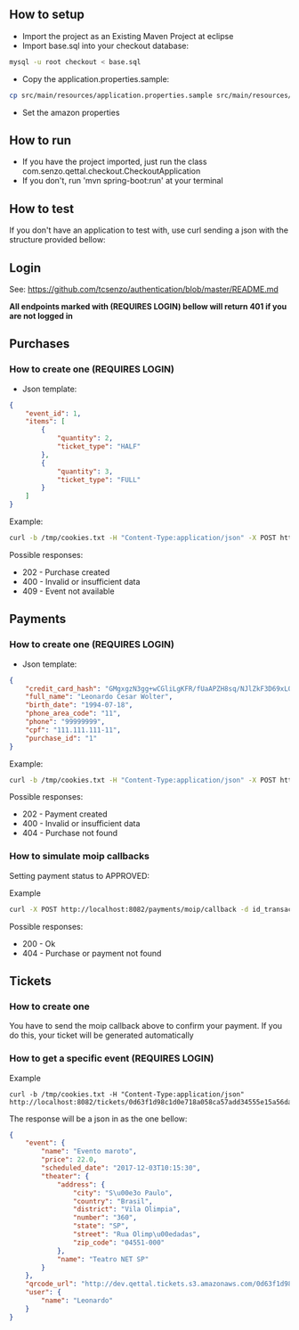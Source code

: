 ## How to setup

- Import the project as an Existing Maven Project at eclipse
- Import base.sql into your checkout database:

```bash
mysql -u root checkout < base.sql
``` 

- Copy the application.properties.sample:

```bash
cp src/main/resources/application.properties.sample src/main/resources/application.properties
```

- Set the amazon properties


## How to run

- If you have the project imported, just run the class com.senzo.qettal.checkout.CheckoutApplication
- If you don't, run 'mvn spring-boot:run' at your terminal

## How to test

 If you don't have an application to test with, use curl sending a json with the structure provided bellow:

## Login

See: https://github.com/tcsenzo/authentication/blob/master/README.md 

**All endpoints marked with (REQUIRES LOGIN) bellow will return 401 if you are not logged in**

## Purchases

### How to create one (REQUIRES LOGIN)

- Json template:

```json
{
	"event_id": 1,
	"items": [
		{
			"quantity": 2,
			"ticket_type": "HALF" 
		},
		{
			"quantity": 3,
			"ticket_type": "FULL"
		}
	]
}
```

Example:

```bash
curl -b /tmp/cookies.txt -H "Content-Type:application/json" -X POST http://localhost:8082/purchases --data "{\"event_id\": 1, \"items\": [{ \"quantity\": 2, \"ticket_type\": \"HALF\"}, { \"quantity\": 3, \"ticket_type\": \"FULL\"}]}"
```

Possible responses:

- 202 - Purchase created
- 400 - Invalid or insufficient data
- 409 - Event not available

## Payments

### How to create one (REQUIRES LOGIN)

- Json template:

```json
{
	"credit_card_hash": "GMgxgzN3gg+wCGliLgKFR/fUaAPZH8sq/NJlZkF3D69xL0uUKsak4KLGDNms+6QG9Oc7PMh5J4FD53tna8Xr9bLotrVdcle9Gr+ORl/qdx3DraW8YP4k+aGiSOHD250rm4LVdkSMT0za8JAUEbINy6mpgORDsMXLwUJs4ExdwI4WDbMow8gk1p0yWx2ldVBuNZVC+PtuLWulE+zg56X0crs5IaEPfg2XucSNBQEy5GeMPZcZ/meJO4G+KfvZ0pMnxcV0Dmx2CXxi9qLRFlJrmoSFkqeqVFNZbmtQhqdAmvRGOqJX+d8nzhWepOiT3JBkSmkAgLpQeYDGu5MhgI2AXg==",
	"full_name": "Leonardo Cesar Wolter",
	"birth_date": "1994-07-18",
	"phone_area_code": "11",
	"phone": "99999999",
	"cpf": "111.111.111-11",
	"purchase_id": "1"
}
```

Example:

```bash
curl -b /tmp/cookies.txt -H "Content-Type:application/json" -X POST http://localhost:8082/payments --data "{\"credit_card_hash\":\"GMgxgzN3gg+wCGliLgKFR/fUaAPZH8sq/NJlZkF3D69xL0uUKsak4KLGDNms+6QG9Oc7PMh5J4FD53tna8Xr9bLotrVdcle9Gr+ORl/qdx3DraW8YP4k+aGiSOHD250rm4LVdkSMT0za8JAUEbINy6mpgORDsMXLwUJs4ExdwI4WDbMow8gk1p0yWx2ldVBuNZVC+PtuLWulE+zg56X0crs5IaEPfg2XucSNBQEy5GeMPZcZ/meJO4G+KfvZ0pMnxcV0Dmx2CXxi9qLRFlJrmoSFkqeqVFNZbmtQhqdAmvRGOqJX+d8nzhWepOiT3JBkSmkAgLpQeYDGu5MhgI2AXg==\",\"full_name\":\"Leonardo Cesar Wolter\",\"birth_date\":\"1994-07-18\",\"phone_area_code\":\"11\",\"phone\":\"99999999\",\"cpf\":\"111.111.111-11\",\"purchase_id\":\"1\"}" -i
```

Possible responses:

- 202 - Payment created
- 400 - Invalid or insufficient data
- 404 - Purchase not found


### How to simulate moip callbacks

Setting payment status to APPROVED:

Example

```bash
curl -X POST http://localhost:8082/payments/moip/callback -d id_transacao=<purchase_unique_id> -d status_pagamento=1
```

Possible responses:

- 200 - Ok
- 404 - Purchase or payment not found


## Tickets

### How to create one

You have to send the moip callback above to confirm your payment.
If you do this, your ticket will be generated automatically

### How to get a specific event (REQUIRES LOGIN)


Example

```
curl -b /tmp/cookies.txt -H "Content-Type:application/json" http://localhost:8082/tickets/0d63f1d98c1d0e718a058ca57add34555e15a56dadbee5c1d4eb6ada69c70035
```

The response will be a json in as the one bellow:

```json
{
    "event": {
        "name": "Evento maroto",
        "price": 22.0,
        "scheduled_date": "2017-12-03T10:15:30",
        "theater": {
            "address": {
                "city": "S\u00e3o Paulo",
                "country": "Brasil",
                "district": "Vila Olimpia",
                "number": "360",
                "state": "SP",
                "street": "Rua Olimp\u00edadas",
                "zip_code": "04551-000"
            },
            "name": "Teatro NET SP"
        }
    },
    "qrcode_url": "http://dev.qettal.tickets.s3.amazonaws.com/0d63f1d98c1d0e718a058ca57add34555e15a56dadbee5c1d4eb6ada69c70035.png",
    "user": {
        "name": "Leonardo"
    }
}

```
